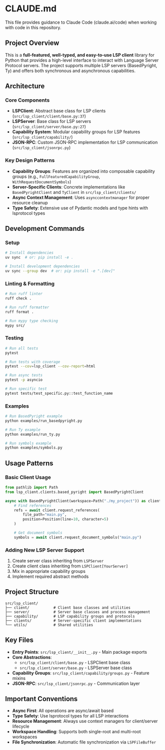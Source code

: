 # CLAUDE.md

This file provides guidance to Claude Code (claude.ai/code) when working with code in this repository.

## Project Overview

This is a **full-featured, well-typed, and easy-to-use LSP client** library for Python that provides a high-level interface to interact with Language Server Protocol servers. The project supports multiple LSP servers (BasedPyright, Ty) and offers both synchronous and asynchronous capabilities.

## Architecture

### Core Components

- **LSPClient**: Abstract base class for LSP clients (`src/lsp_client/client/base.py:37`)
- **LSPServer**: Base class for LSP servers (`src/lsp_client/server/base.py:27`)
- **Capability System**: Modular capability groups for LSP features (`src/lsp_client/capability/`)
- **JSON-RPC**: Custom JSON-RPC implementation for LSP communication (`src/lsp_client/jsonrpc.py`)

### Key Design Patterns

- **Capability Groups**: Features are organized into composable capability groups (e.g., `FullFeaturedCapabilityGroup`, `WithRequestDocumentSymbols`)
- **Server-Specific Clients**: Concrete implementations like `BasedPyrightClient` and `TyClient` in `src/lsp_client/clients/`
- **Async Context Management**: Uses `asynccontextmanager` for proper resource cleanup
- **Type Safety**: Extensive use of Pydantic models and type hints with lsprotocol types

## Development Commands

### Setup

```bash
# Install dependencies
uv sync  # or: pip install -e .

# Install development dependencies
uv sync --group dev  # or: pip install -e ".[dev]"
```

### Linting & Formatting

```bash
# Run ruff linter
ruff check .

# Run ruff formatter
ruff format .

# Run mypy type checking
mypy src/
```

### Testing

```bash
# Run all tests
pytest

# Run tests with coverage
pytest --cov=lsp_client --cov-report=html

# Run async tests
pytest -p asyncio

# Run specific test
pytest tests/test_specific.py::test_function_name
```

### Examples

```bash
# Run BasedPyright example
python examples/run_basedpyright.py

# Run Ty example
python examples/run_ty.py

# Run symbols example
python examples/symbols.py
```

## Usage Patterns

### Basic Client Usage

```python
from pathlib import Path
from lsp_client.clients.based_pyright import BasedPyrightClient

async with BasedPyrightClient(workspace=Path("./my_project")) as client:
    # Find references
    refs = await client.request_references(
        file_path="main.py",
        position=Position(line=10, character=5)
    )

    # Get document symbols
    symbols = await client.request_document_symbols("main.py")
```

### Adding New LSP Server Support

1. Create server class inheriting from `LSPServer`
2. Create client class inheriting from `LSPClient[YourServer]`
3. Mix in appropriate capability groups
4. Implement required abstract methods

## Project Structure

```
src/lsp_client/
├── client/           # Client base classes and utilities
├── server/           # Server base classes and process management
├── capability/       # LSP capability groups and protocols
├── clients/          # Server-specific client implementations
└── utils/            # Shared utilities
```

## Key Files

- **Entry Points**: `src/lsp_client/__init__.py` - Main package exports
- **Core Abstractions**:
  - `src/lsp_client/client/base.py` - LSPClient base class
  - `src/lsp_client/server/base.py` - LSPServer base class
- **Capability Groups**: `src/lsp_client/capability/groups.py` - Feature mixins
- **JSON-RPC**: `src/lsp_client/jsonrpc.py` - Communication layer

## Important Conventions

- **Async First**: All operations are async/await based
- **Type Safety**: Use lsprotocol types for all LSP interactions
- **Resource Management**: Always use context managers for client/server lifecycle
- **Workspace Handling**: Supports both single-root and multi-root workspaces
- **File Synchronization**: Automatic file synchronization via `LSPFileBuffer`
